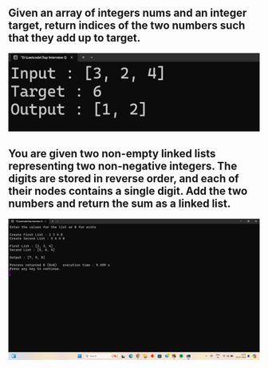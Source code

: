 ## Given an array of integers nums and an integer target, return indices of the two numbers such that they add up to target.
![DSA](DSA/twosum.png)

## You are given two non-empty linked lists representing two non-negative integers. The digits are stored in reverse order, and each of their nodes contains a single digit. Add the two numbers and return the sum as a linked list.
![DSA](DSA/addtwonumbers.png)
